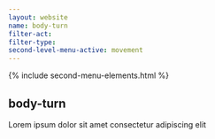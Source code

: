 ```yaml
---
layout: website
name: body-turn
filter-act:
filter-type:
second-level-menu-active: movement
---
```


{% include second-menu-elements.html %}

<main class="page-content">
  <div class="text-container">
    <h2>body-turn</h2>
    <p>Lorem ipsum dolor sit amet consectetur adipiscing elit</p>
  </div>
</main>
